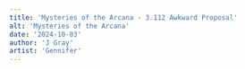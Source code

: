 ```yaml
---
title: 'Mysteries of the Arcana - 3.112 Awkward Proposal'
alt: 'Mysteries of the Arcana'
date: '2024-10-03'
author: 'J Gray'
artist: 'Gennifer'
---
```

